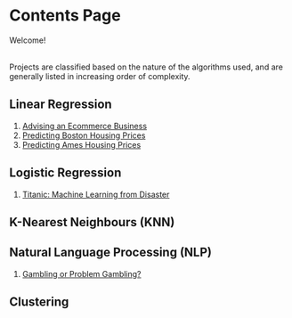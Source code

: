 # Contents Page
Welcome!

<br> Projects are classified based on the nature of the algorithms used, and are generally listed in increasing order of complexity.

## Linear Regression
1. [Advising an Ecommerce Business](https://github.com/shaunchua94/Projects/tree/master/1.%20Linear%20Regression/01%20Advising%20an%20Ecommerce%20Business)
2. [Predicting Boston Housing Prices](https://github.com/shaunchua94/Projects/tree/master/1.%20Linear%20Regression/02%20Predicting%20Boston%20Housing%20Prices)
3. [Predicting Ames Housing Prices](https://github.com/shaunchua94/Projects/tree/master/1.%20Linear%20Regression/03%20Predicting%20Ames%20Housing%20Prices)

## Logistic Regression
1. [Titanic: Machine Learning from Disaster](https://github.com/shaunchua94/Projects/tree/master/2.%20Logistic%20Regression/01%20Titanic%20Machine%20Learning%20from%20Disaster)

## K-Nearest Neighbours (KNN)

## Natural Language Processing (NLP)
1. [Gambling or Problem Gambling?](https://github.com/shaunchua94/Projects/tree/master/3.%20Natural%20Language%20Processing/1.%20Gambling%20or%20Problem%20Gambling)

## Clustering
